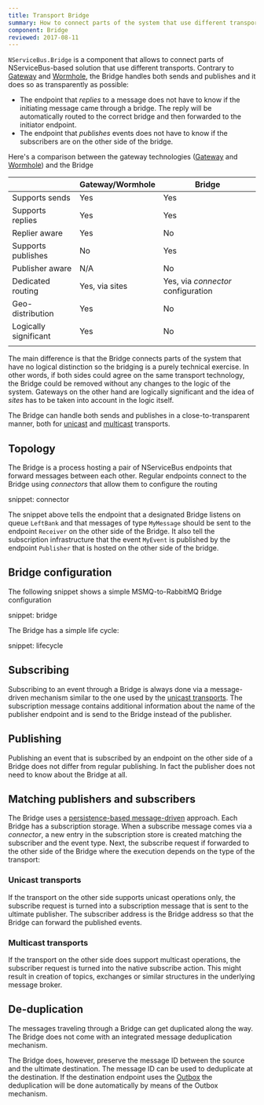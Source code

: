```yaml
---
title: Transport Bridge
summary: How to connect parts of the system that use different transports 
component: Bridge
reviewed: 2017-08-11
---
```


`NServiceBus.Bridge` is a component that allows to connect parts of NServiceBus-based solution that use different transports. Contrary to [Gateway](/nservicebus/gateway/) and [Wormhole](/nservicebus/wormhole), the Bridge handles both sends and publishes and it does so as transparently as possible:

 * The endpoint that *replies* to a message does not have to know if the initiating message came through a bridge. The reply will be automatically routed to the correct bridge and then forwarded to the initiator endpoint.
 * The endpoint that *publishes* events does not have to know if the subscribers are on the other side of the bridge.

Here's a comparison between the gateway technologies ([Gateway](/nservicebus/gateway/) and [Wormhole](/nservicebus/wormhole)) and the Bridge

|                       | Gateway/Wormhole | Bridge                        |
|-----------------------|------------------|-------------------------------|
| Supports sends        | Yes              | Yes                           |
| Supports replies      | Yes              | Yes                           |
| Replier aware         | Yes              | No                            |
| Supports publishes    | No               | Yes                           |
| Publisher aware       | N/A              | No                            |
| Dedicated routing     | Yes, via sites   | Yes, via *connector* configuration |
| Geo-distribution      | Yes              | No                            |
| Logically significant | Yes              | No                            |
|                       |                  |                               |

The main difference is that the Bridge connects parts of the system that have no logical distinction so the bridging is a purely technical exercise. In other words, if both sides could agree on the same transport technology, the Bridge could be removed without any changes to the logic of the system. Gateways on the other hand are logically significant and the idea of *sites* has to be taken into account in the logic itself.

The Bridge can handle both sends and publishes in a close-to-transparent manner, both for [unicast](/transports/#types-of-transports-unicast-only-transports) and [multicast](/transports/#types-of-transports-multicast-enabled-transports) transports.


## Topology

The Bridge is a process hosting a pair of NServiceBus endpoints that forward messages between each other. Regular endpoints connect to the Bridge using *connectors* that allow them to configure the routing

snippet: connector

The snippet above tells the endpoint that a designated Bridge listens on queue `LeftBank` and that messages of type `MyMessage` should be sent to the endpoint `Receiver` on the other side of the Bridge. It also tell the subscription infrastructure that the event `MyEvent` is published by the endpoint `Publisher` that is hosted on the other side of the bridge.


## Bridge configuration

The following snippet shows a simple MSMQ-to-RabbitMQ Bridge configuration

snippet: bridge

The Bridge has a simple life cycle:

snippet: lifecycle


## Subscribing

Subscribing to an event through a Bridge is always done via a message-driven mechanism similar to the one used by the [unicast transports](/transports/#types-of-transports-unicast-only-transports). The subscription message contains additional information about the name of the publisher endpoint and is send to the Bridge instead of the publisher.


## Publishing

Publishing an event that is subscribed by an endpoint on the other side of a Bridge does not differ from regular publishing. In fact the publisher does not need to know about the Bridge at all.


## Matching publishers and subscribers

The Bridge uses a [persistence-based message-driven](/nservicebus/messaging/publish-subscribe/#mechanics-persistence-based-message-driven) approach. Each Bridge has a subscription storage. When a subscribe message comes via a *connector*, a new entry in the subscription store is created matching the subscriber and the event type. Next, the subscribe request if forwarded to the other side of the Bridge where the execution depends on the type of the transport:


### Unicast transports

If the transport on the other side supports unicast operations only, the subscribe request is turned into a subscription message that is sent to the ultimate publisher. The subscriber address is the Bridge address so that the Bridge can forward the published events.


### Multicast transports

If the transport on the other side does support multicast operations, the subscriber request is turned into the native subscribe action. This might result in creation of topics, exchanges or similar structures in the underlying message broker.


## De-duplication

The messages traveling through a Bridge can get duplicated along the way. The Bridge does not come with an integrated message deduplication mechanism.

The Bridge does, however, preserve the message ID between the source and the ultimate destination. The message ID can be used to deduplicate at the destination. If the destination endpoint uses the [Outbox](/nservicebus/outbox/) the deduplication will be done automatically by means of the Outbox mechanism.
